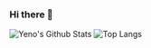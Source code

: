 ### Hi there 👋

![Yeno's Github Stats](https://github-readme-stats.vercel.app/api?username=yungyeno&show_icons=true&theme=tokyonight&count_private=true)
![Top Langs](https://github-readme-stats.vercel.app/api/top-langs/?username=yungyeno&theme=tokyonight)
